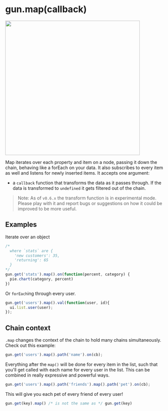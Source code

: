 # gun.map(callback)

<a href="https://youtu.be/F2FSMsxMSic" title="GUN map"><img src="http://img.youtube.com/vi/F2FSMsxMSic/0.jpg" width="425px"></a><br>

Map iterates over each property and item on a node, passing it down the chain, behaving like a forEach on your data. It also subscribes to every item as well and listens for newly inserted items. It accepts one argument:

 - a `callback` function that transforms the data as it passes through. If the data is transformed to `undefined` it gets filtered out of the chain.

> Note: As of `v0.6.x` the transform function is in experimental mode. Please play with it and report bugs or suggestions on how it could be improved to be more useful.

## Examples
Iterate over an object
```javascript
/*
  where `stats` are {
    'new customers': 35,
    'returning': 65
  }
*/
gun.get('stats').map().on(function(percent, category) {
  pie.chart(category, percent)
})
```
Or `forEach`ing through every user.
```javascript
gun.get('users').map().val(function(user, id){
  ui.list.user(user);
});
```

## Chain context
`.map` changes the context of the chain to hold many chains simultaneously. Check out this example:
```javascript
gun.get('users').map().path('name').on(cb);
```
Everything after the `map()` will be done for every item in the list, such that you'll get called with each name for every user in the list. This can be combined in really expressive and powerful ways.
```javascript
gun.get('users').map().path('friends').map().path('pet').on(cb);
```
This will give you each pet of every friend of every user!

```javascript
gun.get(key).map() /* is not the same as */ gun.get(key)
```
